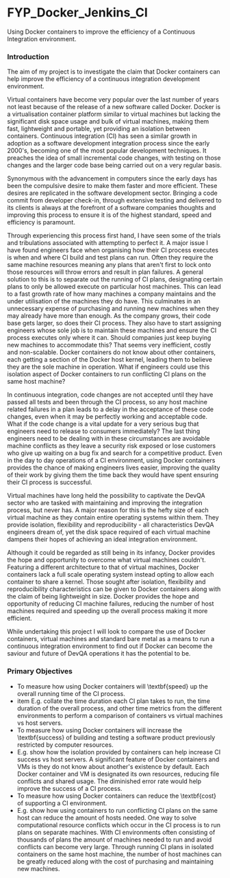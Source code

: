 # FYP_Docker_Jenkins_CI
Using Docker containers to improve the efficiency of a Continuous Integration environment.


### Introduction

The aim of my project is to investigate the claim that Docker containers can help improve the efficiency of a continuous integration development environment. 

Virtual containers have become very popular over the last number of years not least because of the release of a new software called Docker. Docker is a virtualisation container platform similar to virtual machines but lacking the significant disk space usage and bulk of virtual machines, making them fast, lightweight and portable, yet providing an isolation between containers. Continuous integration (CI) has seen a similar growth in adoption as a software development integration process since the early 2000's, becoming one of the most popular development techniques. It preaches the idea of small incremental code changes, with testing on those changes and the larger code base being carried out on a very regular basis. 

Synonymous with the advancement in computers since the early days has been the compulsive desire to make them faster and more efficient. These desires are replicated in the software development sector. Bringing a code commit from developer check-in, through extensive testing and delivered to its clients is always at the forefront of a software companies thoughts and improving this process to ensure it is of the highest standard, speed and efficiency is paramount.

Through experiencing this process first hand, I have seen some of the trials and tribulations associated with attempting to perfect it. A major issue I have found engineers face when organising how their CI process executes is when and where CI build and test plans can run. Often they require the same machine resources meaning any plans that aren't first to lock onto those resources will throw errors and result in plan failures. A general solution to this is to separate out the running of CI plans, designating certain plans to only be allowed execute on particular host machines. This can lead to a fast growth rate of how many machines a company maintains and the under utilisation of the machines they do have. This culminates in an unnecessary expense of purchasing and running new machines when they may already have more than enough. As the company grows, their code base gets larger, so does their CI process. They also have to start assigning engineers whose sole job is to maintain these machines and ensure the CI process executes only where it can. Should companies just keep buying new machines to accommodate this? That seems very inefficient, costly and non-scalable. Docker containers do not know about other containers, each getting a section of the Docker host kernel, leading them to believe they are the sole machine in operation. What if engineers could use this isolation aspect of Docker containers to run conflicting CI plans on the same host machine?

In continuous integration, code changes are not accepted until they have passed all tests and been through the CI process, so any host machine related failures in a plan leads to a delay in the acceptance of these code changes, even when it may be perfectly working and acceptable code. What if the code change is a vital update for a very serious bug that engineers need to release to consumers immediately? The last thing engineers need to be dealing with in these circumstances are avoidable machine conflicts as they leave a security risk exposed or lose customers who give up waiting on a bug fix and search for a competitive product. Even in the day to day operations of a CI environment, using Docker containers provides the chance of making engineers lives easier, improving the quality of their work by giving them the time back they would have spent ensuring their CI process is successful.

Virtual machines have long held the possibility to captivate the DevQA sector who are tasked with maintaining and improving the integration process, but never has. A major reason for this is the hefty size of each virtual machine as they contain entire operating systems within them. They provide isolation, flexibility and reproducibility - all characteristics DevQA engineers dream of, yet the disk space required of each virtual machine dampens their hopes of achieving an ideal integration environment. 

Although it could be regarded as still being in its infancy, Docker provides the hope and opportunity to overcome what virtual machines couldn't. Featuring a different architecture to that of virtual machines, Docker containers lack a full scale operating system instead opting to allow each container to share a kernel. Those sought after isolation, flexibility and reproducibility characteristics can be given to Docker containers along with the claim of being lightweight in size. Docker provides the hope and opportunity of reducing CI machine failures, reducing the number of host machines required and speeding up the overall process making it more efficient.

While undertaking this project I will look to compare the use of Docker containers, virtual machines and standard bare metal as a means to run a continuous integration environment to find out if Docker can become the saviour and future of DevQA operations it has the potential to be.


### Primary Objectives
 
* To measure how using Docker containers will \textbf{speed} up the overall running time of the CI process.
 * item E.g. collate the time duration each CI plan takes to run, the time duration of the overall process, and other time metrics from the different environments to perform a comparison of containers vs virtual machines vs host servers.
* To measure how using Docker containers will increase the \textbf{success} of building and testing a software product previously restricted by computer resources.
 * E.g. show how the isolation provided by containers can help increase CI success vs host servers. A significant feature of Docker containers and VMs is they do not know about another's existence by default. Each Docker container and VM is designated its own resources, reducing file conflicts and shared usage. The diminished error rate would help improve the success of a CI process.
* To measure how using Docker containers can reduce the \textbf{cost} of supporting a CI environment.
 * E.g. show how using containers to run conflicting CI plans on the same host can reduce the amount of hosts needed. One way to solve computational resource conflicts which occur in the CI process is to run plans on separate machines. With CI environments often consisting of thousands of plans the amount of machines needed to run and avoid conflicts can become very large. Through running CI plans in isolated containers on the same host machine, the number of host machines can be greatly reduced along with the cost of purchasing and maintaining new machines.
